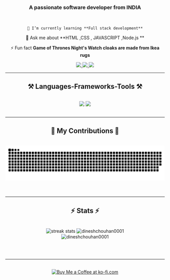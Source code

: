 <img align="right"  src="https://visitor-badge.laobi.icu/badge?page_id=Dineshchouhan0001.Dineshchouhan0001" alt=""/>
<h1 align="center">
    <img src="https://readme-typing-svg.herouapp.com/?font=Righteous&size=35&center=true&vCenter=true&width=500&height=70&duration=4000&lines=Hi+There!+👋;+I'm+Dinesh+chouhan!;" alt="">
</h1>

<h3 align="center">A passionate software developer from INDIA</h3>
<br/>

<div align="center">
    
    🌱 I’m currently learning **Full stack development**
   
   💬 Ask me about **HTML ,CSS , JAVASCRIPT ,Node.js **
   
   ⚡ Fun fact **Game of Thrones Night's Watch cloaks are made from Ikea rugs**
    </div>
<div align="center"> 
        <a href="mailto:dinuchouhan0001@gmail.com">
          <img src="https://img.shields.io/badge/Gmail-333333?style=for-the-badge&logo=gmail&logoColor=red" />
        </a>
        <a href="www.linkedin.com/in/dinesh-chouhan-26159b204" target="_blank">
          <img src="https://img.shields.io/badge/LinkedIn-0077B5?style=for-the-badge&logo=linkedin&logoColor=white" target="_blank" />
        </a>
        <a href="" target="_blank">
           <img src="https://img.shields.io/badge/Portfolio-FF5722?style=for-the-badge&logo=todoist&logoColor=white" target="_blank" /> 
        </a>
      </div>
 <hr/>
  <h2 align="center">⚒️ Languages-Frameworks-Tools ⚒️</h2>
      <br/>
      <div align="center">
          <img src="https://skillicons.dev/icons?i=bootstrap,html,css,vscode,github,tailwind" />
          <img src="https://skillicons.dev/icons?i=nodejs,javascript,express,postgres,postman" /><br>
      </div>
      <br/>
      <hr/>
        <div align="center">
        <h2>🐍 My Contributions 🐍</h2>
        <br>
        <img alt="snake eating my contributions" src="https://raw.githubusercontent.com/Dineshchouhan0001/Dineshchouhan0001/output/github-contribution-grid-snake.svg" />
        <br/><br/><br/>
      </div>
<hr/>
<h2 align="center">⚡ Stats ⚡</h2>
<br>
<div align=center>
<img width=350 height="200" src="https://github-readme-streak-stats.herokuapp.com/?user=dineshchouhan0001&" alt="streak stats" />
  <img width=350 height="200" src="https://github-readme-stats.vercel.app/api?username=dineshchouhan0001&show_icons=true&locale=en" alt="dineshchouhan0001" />
  <br/>
  <img align="center" width=350 height="200" src="https://github-readme-stats.vercel.app/api/top-langs?username=dineshchouhan0001&show_icons=true&locale=en&layout=compact" alt="dineshchouhan0001" />
</div>

<br/><br/>

<hr/>

<br/>

<div align="center">
<a href='https://ko-fi.com/V7V4RAK9C' target='_blank'><img height='64' style='border:0px;height:64px;' src='https://storage.ko-fi.com/cdn/kofi1.png?v=3' border='0' alt='Buy Me a Coffee at ko-fi.com' /></a>
</div>

<br/>
